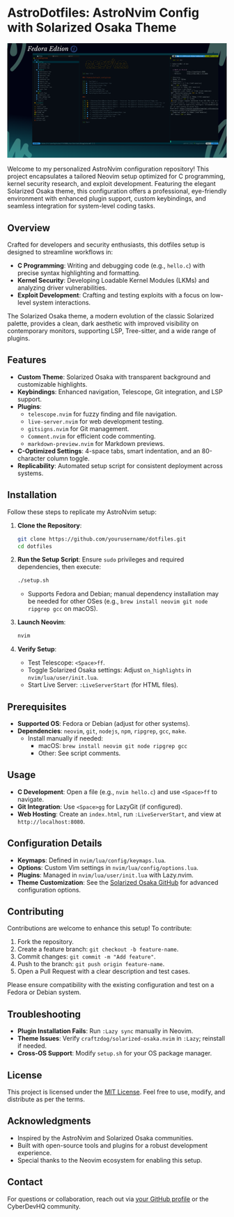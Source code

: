 
# AstroDotfiles: AstroNvim Config with Solarized Osaka Theme

![AstroNvim with Solarized Osaka Theme](https://github.com/Gr3ytrac3/AstroDotfiles/blob/72c07e534c9efe275cecf0d2d27148beb4c37158/images/astronvimframe.png)

Welcome to my personalized AstroNvim configuration repository! This project encapsulates a tailored Neovim setup optimized for C programming, kernel security research, and exploit development. Featuring the elegant Solarized Osaka theme, this configuration offers a professional, eye-friendly environment with enhanced plugin support, custom keybindings, and seamless integration for system-level coding tasks.

## Overview

Crafted for developers and security enthusiasts, this dotfiles setup is designed to streamline workflows in:
- **C Programming**: Writing and debugging code (e.g., `hello.c`) with precise syntax highlighting and formatting.
- **Kernel Security**: Developing Loadable Kernel Modules (LKMs) and analyzing driver vulnerabilities.
- **Exploit Development**: Crafting and testing exploits with a focus on low-level system interactions.

The Solarized Osaka theme, a modern evolution of the classic Solarized palette, provides a clean, dark aesthetic with improved visibility on contemporary monitors, supporting LSP, Tree-sitter, and a wide range of plugins.

## Features

- **Custom Theme**: Solarized Osaka with transparent background and customizable highlights.
- **Keybindings**: Enhanced navigation, Telescope, Git integration, and LSP support.
- **Plugins**:
  - `telescope.nvim` for fuzzy finding and file navigation.
  - `live-server.nvim` for web development testing.
  - `gitsigns.nvim` for Git management.
  - `Comment.nvim` for efficient code commenting.
  - `markdown-preview.nvim` for Markdown previews.
- **C-Optimized Settings**: 4-space tabs, smart indentation, and an 80-character column toggle.
- **Replicability**: Automated setup script for consistent deployment across systems.

## Installation

Follow these steps to replicate my AstroNvim setup:

1. **Clone the Repository**:
   ```bash
   git clone https://github.com/yourusername/dotfiles.git
   cd dotfiles
   ```

2. **Run the Setup Script**:
   Ensure `sudo` privileges and required dependencies, then execute:
   ```bash
   ./setup.sh
   ```
   - Supports Fedora and Debian; manual dependency installation may be needed for other OSes (e.g., `brew install neovim git node ripgrep gcc` on macOS).

3. **Launch Neovim**:
   ```bash
   nvim
   ```

4. **Verify Setup**:
   - Test Telescope: `<Space>ff`.
   - Toggle Solarized Osaka settings: Adjust `on_highlights` in `nvim/lua/user/init.lua`.
   - Start Live Server: `:LiveServerStart` (for HTML files).

## Prerequisites

- **Supported OS**: Fedora or Debian (adjust for other systems).
- **Dependencies**: `neovim`, `git`, `nodejs`, `npm`, `ripgrep`, `gcc`, `make`.
  - Install manually if needed:
    - macOS: `brew install neovim git node ripgrep gcc`
    - Other: See script comments.

## Usage

- **C Development**: Open a file (e.g., `nvim hello.c`) and use `<Space>ff` to navigate.
- **Git Integration**: Use `<Space>gg` for LazyGit (if configured).
- **Web Hosting**: Create an `index.html`, run `:LiveServerStart`, and view at `http://localhost:8080`.

## Configuration Details

- **Keymaps**: Defined in `nvim/lua/config/keymaps.lua`.
- **Options**: Custom Vim settings in `nvim/lua/config/options.lua`.
- **Plugins**: Managed in `nvim/lua/user/init.lua` with Lazy.nvim.
- **Theme Customization**: See the [Solarized Osaka GitHub](https://github.com/craftzdog/solarized-osaka.nvim) for advanced configuration options.

## Contributing

Contributions are welcome to enhance this setup! To contribute:
1. Fork the repository.
2. Create a feature branch: `git checkout -b feature-name`.
3. Commit changes: `git commit -m "Add feature"`.
4. Push to the branch: `git push origin feature-name`.
5. Open a Pull Request with a clear description and test cases.

Please ensure compatibility with the existing configuration and test on a Fedora or Debian system.

## Troubleshooting

- **Plugin Installation Fails**: Run `:Lazy sync` manually in Neovim.
- **Theme Issues**: Verify `craftzdog/solarized-osaka.nvim` in `:Lazy`; reinstall if needed.
- **Cross-OS Support**: Modify `setup.sh` for your OS package manager.

## License

This project is licensed under the [MIT License](LICENSE). Feel free to use, modify, and distribute as per the terms.

## Acknowledgments

- Inspired by the AstroNvim and Solarized Osaka communities.
- Built with open-source tools and plugins for a robust development experience.
- Special thanks to the Neovim ecosystem for enabling this setup.

## Contact

For questions or collaboration, reach out via [your GitHub profile](https://github.com/yourusername) or the CyberDevHQ community.
```
